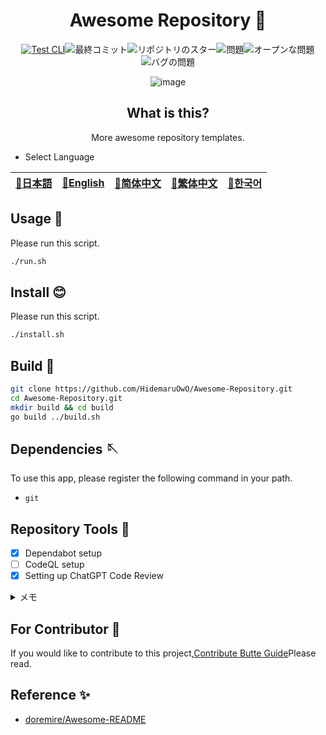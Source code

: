 <div align="center">

# Awesome Repository 🎨

<!-- s;HidemaruOwO/Awesome-Repository;User/Repository;g -->

[![Test CLI](https://github.com/HidemaruOwO/Awesome-Repository/actions/workflows/test.yml/badge.svg)](https://github.com/HidemaruOwO/Awesome-Repository/actions/workflows/test.yml)![最終コミット](https://img.shields.io/github/last-commit/HidemaruOwO/Awesome-Repository?style=flat-square)![リポジトリのスター](https://img.shields.io/github/stars/HidemaruOwO/Awesome-Repository?style=flat-square)![問題](https://img.shields.io/github/issues/HidemaruOwO/Awesome-Repository?style=flat-square)![オープンな問題](https://img.shields.io/github/issues-raw/HidemaruOwO/Awesome-Repository?style=flat-square)![バグの問題](https://img.shields.io/github/issues/HidemaruOwO/Awesome-Repository/bug?style=flat-square)

![image](https://github.com/HidemaruOwO/Awesome-Repository/assets/82384920/bf4ccddf-3eae-4fae-97f4-d2b59bec919f)

## What is this?

More awesome repository templates.

</div>

-   Select Language

<table>
  <thead>
    <tr>
      <th style="text-align:center"><a href="README.md">🎌日本語</a></th>
      <th style="text-align:center"><a href="README.en.md">🤡English</a></th>
      <th style="text-align:center"><a href="README.zh-CN.md">🐉简体中文</a></th>
      <th style="text-align:center"><a href="README.zh-TW.md">🍜繁体中文</a></th>
      <th style="text-align:center"><a href="README.ko.md">🌸한국어</a></th>
    </tr>
  </thead>
</table>

## Usage 💨

Please run this script.

```bash
./run.sh
```

## Install 😊

Please run this script.

```bash
./install.sh
```

## Build 🔨

```bash
git clone https://github.com/HidemaruOwO/Awesome-Repository.git
cd Awesome-Repository.git
mkdir build && cd build
go build ../build.sh
```

## Dependencies 🪡

To use this app, please register the following command in your path.

-   `git`

## Repository Tools 🔧

-   [x] Dependabot setup
-   [ ] CodeQL setup
-   [x] Setting up ChatGPT Code Review

<details>
<summary>メモ</summary>

-   Dependabot setup
    -   `.github/dependabot.yml`of`package-ecosystem`Set the value to (e.g. npm,yarn,pip)
-   CodeQL setup
    -   <https://dev.classmethod.jp/articles/github-code-scanning/>
    -   [supported language](https://codeql.github.com/docs/codeql-overview/supported-languages-and-frameworks/)
-   Setting up GPT PR
    -   of the repository`Secret Value`to`OPENAI_API_KEY`settings of
    -   <https://github.com/anc95/ChatGPT-CodeReview/blob/main/README.ja.md>

</details>

## For Contributor 🤝

If you would like to contribute to this project,[Contribute Butte Guide](docs/README.md)Please read.

## Reference ✨

-   [doremire/Awesome-README](https://github.com/doremire/Awesome-README)
